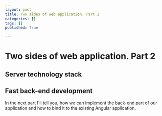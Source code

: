 ```yaml
---
layout: post
title: Two sides of web application. Part 2
categories: []
tags: []
published: True

---
```


# Two sides of web application. Part 2

## Server technology stack

## Fast back-end development

In the next part I'll tell you, how we can implement the back-end part of our application and
how to bind it to the existing Angular application.

